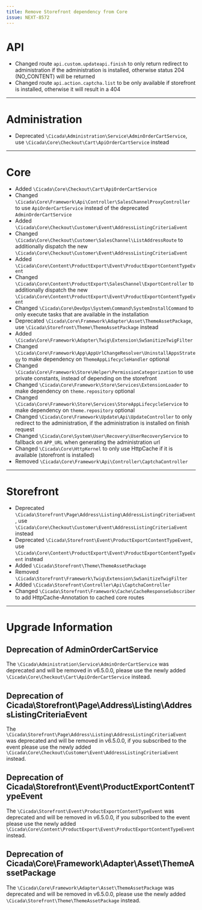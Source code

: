 ```yaml
---
title: Remove Storefront dependency from Core
issue: NEXT-8572
---
```

# API
* Changed route `api.custom.updateapi.finish` to only return redirect to administration if the administration is installed, otherwise status 204 (NO_CONTENT) will be returned
* Changed route `api.action.captcha.list` to be only available if storefront is installed, otherwise it will result in a 404
___
# Administration
* Deprecated `\Cicada\Administration\Service\AdminOrderCartService`, use `\Cicada\Core\Checkout\Cart\ApiOrderCartService` instead
___
# Core
* Added `\Cicada\Core\Checkout\Cart\ApiOrderCartService`
* Changed `\Cicada\Core\Framework\Api\Controller\SalesChannelProxyController` to use `ApiOrderCartService` instead of the deprecated `AdminOrderCartService`
* Added `\Cicada\Core\Checkout\Customer\Event\AddressListingCriteriaEvent`
* Changed `\Cicada\Core\Checkout\Customer\SalesChannel\ListAddressRoute` to additionally dispatch the new `\Cicada\Core\Checkout\Customer\Event\AddressListingCriteriaEvent`
* Added `\Cicada\Core\Content\ProductExport\Event\ProductExportContentTypeEvent`
* Changed `\Cicada\Core\Content\ProductExport\SalesChannel\ExportController` to additionally dispatch the new `\Cicada\Core\Content\ProductExport\Event\ProductExportContentTypeEvent`
* Changed `\Cicada\Core\DevOps\System\Command\SystemInstallCommand` to only execute tasks that are available in the installation
* Deprecated `\Cicada\Core\Framework\Adapter\Asset\ThemeAssetPackage`, use `\Cicada\Storefront\Theme\ThemeAssetPackage` instead
* Added `\Cicada\Core\Framework\Adapter\Twig\Extension\SwSanitizeTwigFilter`
* Changed `\Cicada\Core\Framework\App\AppUrlChangeResolver\UninstallAppsStrategy` to make dependency on `ThemeAppLifecycleHandler` optional
* Changed `\Cicada\Core\Framework\Store\Helper\PermissionCategorization` to use private constants, instead of depending on the storefront
* Changed `\Cicada\Core\Framework\Store\Services\ExtensionLoader` to make dependency on `theme.repository` optional
* Changed `\Cicada\Core\Framework\Store\Services\StoreAppLifecycleService` to make dependency on `theme.repository` optional
* Changed `\Cicada\Core\Framework\Update\Api\UpdateController` to only redirect to the administration, if the administration is installed on finish request
* Changed `\Cicada\Core\System\User\Recovery\UserRecoveryService` to fallback on `APP_URL` when generating the administration url
* Changed `\Cicada\Core\HttpKernel` to only use HttpCache if it is available (storefront is installed)
* Removed `\Cicada\Core\Framework\Api\Controller\CaptchaController`
___
# Storefront
* Deprecated `\Cicada\Storefront\Page\Address\Listing\AddressListingCriteriaEvent`, use `\Cicada\Core\Checkout\Customer\Event\AddressListingCriteriaEvent` instead
* Deprecated `\Cicada\Storefront\Event\ProductExportContentTypeEvent`, use `\Cicada\Core\Content\ProductExport\Event\ProductExportContentTypeEvent` instead
* Added `\Cicada\Storefront\Theme\ThemeAssetPackage`
* Removed `\Cicada\Storefront\Framework\Twig\Extension\SwSanitizeTwigFilter`
* Added `\Cicada\Storefront\Controller\Api\CaptchaController`
* Changed `\Cicada\Storefront\Framework\Cache\CacheResponseSubscriber` to add HttpCache-Annotation to cached core routes
___
# Upgrade Information
## Deprecation of AdminOrderCartService

The `\Cicada\Administration\Service\AdminOrderCartService` was deprecated and will be removed in v6.5.0.0, please use the newly added `\Cicada\Core\Checkout\Cart\ApiOrderCartService` instead. 

## Deprecation of Cicada\Storefront\Page\Address\Listing\AddressListingCriteriaEvent

The `\Cicada\Storefront\Page\Address\Listing\AddressListingCriteriaEvent` was deprecated and will be removed in v6.5.0.0, if you subscribed to the event please use the newly added `\Cicada\Core\Checkout\Customer\Event\AddressListingCriteriaEvent` instead.

## Deprecation of Cicada\Storefront\Event\ProductExportContentTypeEvent

The `\Cicada\Storefront\Event\ProductExportContentTypeEvent` was deprecated and will be removed in v6.5.0.0, if you subscribed to the event please use the newly added `\Cicada\Core\Content\ProductExport\Event\ProductExportContentTypeEvent` instead.

## Deprecation of Cicada\Core\Framework\Adapter\Asset\ThemeAssetPackage

The `\Cicada\Core\Framework\Adapter\Asset\ThemeAssetPackage` was deprecated and will be removed in v6.5.0.0, please use the newly added `\Cicada\Storefront\Theme\ThemeAssetPackage` instead. 
